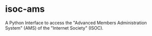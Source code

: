 # isoc-ams
A Python Interface to access the "Advanced Members Administration System" (AMS) of the "Internet Society" (ISOC).
